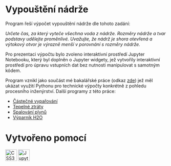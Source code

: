 # Vypouštění nádrže

<p>Program řeší výpočet vypouštění nádrže dle tohoto zadání:

<i>Určete čas, za který vyteče všechna voda z nádrže. Rozměry nádrže a tvar podstavy udělejte proměnlivé. Uvažujte, že nádrž je shora otevřená a výtokový otvor je výrazně menší v porovnání s rozměry nádrže.</i> </p>

<p>Pro prezentaci výpočtu bylo zvoleno interaktivní prostředí Jupyter Notebooku, který byl doplněn o Jupyter widgety, jež vytvořily interaktivní prostředí pro úpravu vstupních dat bez nutnosti manipulovat s samotným kódem.
</p>

<p>Program vznikl jako součást mé bakalářské práce (odkaz <a href="https://www.vut.cz/studenti/zav-prace/detail/116680">zde</a>) jež měl ukázat využití Pythonu pro technické výpočty konkrétně z pohledu procesního inženýrství.
Další programy z této práce:</p>

<ul>
    <li><a href="https://github.com/JanKomis/vyparovani">Částečné vypařování</a></li>
    <li><a href="https://github.com/JanKomis/tepelneZtraty">Tepelné ztráty</a></li>
    <li><a href="https://github.com/JanKomis/spalovaniJupyter">Spalování plynů</a></li>
    <li><a href="https://github.com/JanKomis/vyparnikH2O">Výparník H2O</a></li>
</ul>

# Vytvořeno pomocí

<p align="left">
<a href="https://www.w3.org/TR/CSS/#css" target="_blank" rel="noreferrer"><img src="https://upload.wikimedia.org/wikipedia/commons/thumb/c/c3/Python-logo-notext.svg/800px-Python-logo-notext.svg.png" height="36" alt="CSS3" /></a>
<a href="https://jupyter.org" target="_blank" rel="noreferrer"><img src="https://upload.wikimedia.org/wikipedia/commons/thumb/3/38/Jupyter_logo.svg/640px-Jupyter_logo.svg.png" height="36" alt="Jupyter" /></a>
</p>
